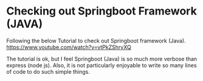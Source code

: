 # Checking out Springboot Framework (JAVA)

Following the below Tutorial to check out Springboot framework (Java).
https://www.youtube.com/watch?v=vtPkZShrvXQ

The tutorial is ok, but I feel Springboot (Java) is so much more verbose than express (node js).
Also, it is not particularly enjoyable to write so many lines of code to do such simple things.

